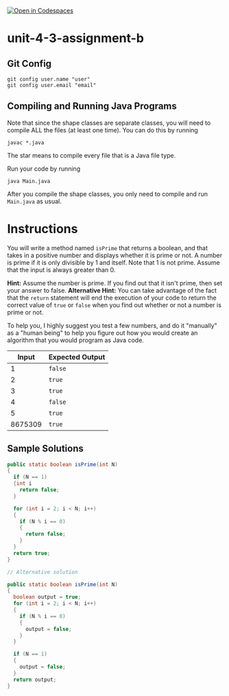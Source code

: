 [![Open in Codespaces](https://classroom.github.com/assets/launch-codespace-2972f46106e565e64193e422d61a12cf1da4916b45550586e14ef0a7c637dd04.svg)](https://classroom.github.com/open-in-codespaces?assignment_repo_id=17628983)
# unit-4-3-assignment-b

## Git Config
```
git config user.name "user"
git config user.email "email"
```

## Compiling and Running Java Programs
Note that since the shape classes are separate classes, you will need to compile ALL the files (at least one time).  You can do this by running
```
javac *.java
```
The star means to compile every file that is a Java file type.

Run your code by running
```
java Main.java
```

After you compile the shape classes, you only need to compile and run `Main.java` as usual.

# Instructions  

You will write a method named `isPrime` that returns a boolean, and that takes in a positive number and displays whether it is prime or not.  A number is prime if it is only divisible by 1 and itself.  Note that 1 is not prime.  Assume that the input is always greater than 0.

**Hint:** Assume the number is prime.  If you find out that it isn't prime, then set your answer to false.
**Alternative Hint:** You can take advantage of the fact that the `return` statement will end the execution of your code to return the correct value of `true` or `false` when you find out whether or not a number is prime or not.

To help you, I highly suggest you test a few numbers, and do it "manually" as a "human being" to help you figure out how you would create an algorithm that you would program as Java code.

| Input | Expected Output |
| --- | ---|
| 1 | `false` |
| 2 | `true` |
| 3 | `true` |
| 4 | `false` |
| 5 | `true` |
| 8675309| `true` |

## Sample Solutions
```java
public static boolean isPrime(int N)
{
  if (N == 1)
  {int i 
    return false;
  }

  for (int i = 2; i < N; i++)
  {
    if (N % i == 0)
    {
      return false;
    }
  }
  return true;
}

// Alternative solution

public static boolean isPrime(int N)
{
  boolean output = true;
  for (int i = 2; i < N; i++)
  {
    if (N % i == 0)
    {
      output = false;
    }
  }

  if (N == 1)
  {
    output = false;
  }
  return output;
}
```
